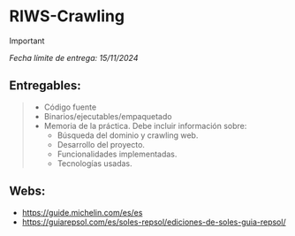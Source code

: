 # RIWS-Crawling

> [!IMPORTANT]
> *Fecha límite de entrega: 15/11/2024*

## Entregables:
> - Código fuente
> - Binarios/ejecutables/empaquetado
> - Memoria de la práctica. Debe incluir información sobre:
>   - Búsqueda del dominio y crawling web.
>   - Desarrollo del proyecto.
>   - Funcionalidades implementadas.
>   - Tecnologías usadas.
 
## Webs:
- https://guide.michelin.com/es/es
- https://guiarepsol.com/es/soles-repsol/ediciones-de-soles-guia-repsol/

